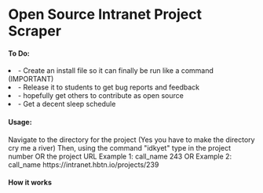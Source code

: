 <h1> Open Source Intranet Project Scraper </h1>


<h4> To Do: </h4>
	<li>- Create an install file so it can finally be run like a command (IMPORTANT)</li>
	<li>- Release it to students to get bug reports and feedback</li>
	<li>- hopefully get others to contribute as open source</li>
	<li>- Get a decent sleep schedule</li>

<h4> Usage: </h4>
	Navigate to the directory for the project (Yes you have to make the directory cry me a river)
	Then, using the command "idkyet" type in the project number OR the project URL
	Example 1:
		call_name 243
	OR
	Example 2:
		call_name https://intranet.hbtn.io/projects/239

<h4> How it works </h4>
